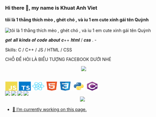### Hi there 👋, my name is Khuat Anh Viet
#### tôi là 1 thằng thích mèo , ghét chó , và iu 1 em cute xinh gái tên Quỳnh
![tôi là 1 thằng thích mèo , ghét chó , và iu 1 em cute xinh gái tên Quỳnh](https://gifburg.com/images/gifs/cat/webp/0018.webp)


𝒈𝒆𝒕 𝒂𝒍𝒍 𝒌𝒊𝒏𝒅𝒔 𝒐𝒇 𝒄𝒐𝒅𝒆 𝒂𝒃𝒐𝒖𝒕 𝒄++ 𝒉𝒕𝒎𝒍 / 𝒄𝒔𝒔 .  -

Skills: C / C++ / JS / HTML / CSS


CHỖ ĐỂ HỎI LÀ BIỂU TƯỢNG FACEBOOK DƯỚI NHÉ

<p align="center">
&nbsp; <a href="https://www.facebook.com/banonehen03" target="_blank" rel="noopener noreferrer"><img src="https://img.icons8.com/plasticine/100/000000/facebook.png"  width="100" /></a>
  
  
  
  
  <div style="display: inline_block"><br>
  <img align="center" alt="Rafa-Js" height="30" width="40" src="https://raw.githubusercontent.com/devicons/devicon/master/icons/javascript/javascript-plain.svg">
  <img align="center" alt="Rafa-Ts" height="30" width="40" src="https://raw.githubusercontent.com/devicons/devicon/master/icons/typescript/typescript-plain.svg">
  <img align="center" alt="Rafa-React" height="30" width="40" src="https://raw.githubusercontent.com/devicons/devicon/master/icons/react/react-original.svg">
  <img align="center" alt="Rafa-HTML" height="30" width="40" src="https://raw.githubusercontent.com/devicons/devicon/master/icons/html5/html5-original.svg">
  <img align="center" alt="Rafa-CSS" height="30" width="40" src="https://raw.githubusercontent.com/devicons/devicon/master/icons/css3/css3-original.svg">
  <img align="center" alt="Rafa-Python" height="30" width="40" src="https://raw.githubusercontent.com/devicons/devicon/master/icons/python/python-original.svg">
  <img align="center" alt="Rafa-Csharp" height="30" width="40" src="https://raw.githubusercontent.com/devicons/devicon/master/icons/csharp/csharp-original.svg">
</div>
  
  
  
  <div> 
  <a href="https://instagram.com/vdtvcl" target="_blank"><img src="https://img.shields.io/badge/-Instagram-%23E4405F?style=for-the-badge&logo=instagram&logoColor=white" target="_blank"></a>
 	<a href="https://www.twitch.tv/anhviet032005" target="_blank"><img src="https://img.shields.io/badge/Twitch-9146FF?style=for-the-badge&logo=twitch&logoColor=white" target="_blank"></a>
 <a href="https://discord.gg/yXfYwMzdmj" target="_blank"><img src="https://img.shields.io/badge/Discord-7289DA?style=for-the-badge&logo=discord&logoColor=white" target="_blank"></a> 
  <a href = "vietkhuat2005@gmail.com"><img src="https://img.shields.io/badge/-Gmail-%23333?style=for-the-badge&logo=gmail&logoColor=white" target="_blank"></a>
    </div>

<div align="center">
  <a href="https://github.com/banonehen03">
  <img height="180em" src="https://github-readme-stats.vercel.app/api/top-langs/?username=rafaballerini&layout=compact&langs_count=7&theme=dracula"/>

</div>


- 🔭 I’m currently working on this page. 




